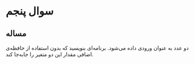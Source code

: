 # سوال پنجم

## مساله

دو عدد
به عنوان ورودی داده می‌شود. برنامه‌ای بنویسید که بدون استفاده از حافظه‌ی اضافی
مقدار این دو متغیر را جا‌به‌جا کند.
